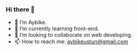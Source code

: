 ### Hi there 👋

- 🔭 I’m Aybike.
- 🌱 I’m currently learning front-end.
- 👯 I’m looking to collaborate on web developing. 
- 📫 How to reach me: aybikeustun@gmail.com

